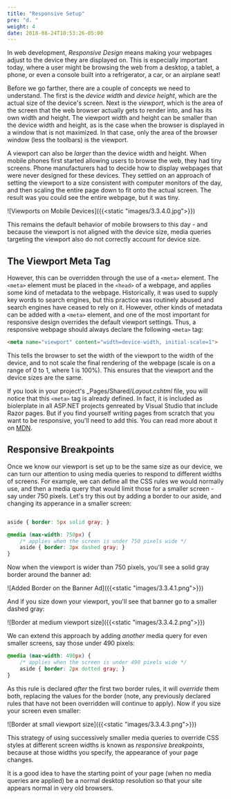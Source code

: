 ```yaml
---
title: "Responsive Setup"
pre: "d. "
weight: 4
date: 2018-08-24T10:53:26-05:00
---
```


In web development, _Responsive Design_ means making your webpages adjust to the device they are displayed on.  This is especially important today, where a user might be browsing the web from a desktop, a tablet, a phone, or even a console built into a refrigerator, a car, or an airplane seat!

Before we go farther, there are a couple of concepts we need to understand.  The first is the _device width_ and _device height_, which are the actual size of the device's screen.  Next is the _viewport_, which is the area of the screen that the web browser actually gets to render into, and has its own width and height.  The viewport width and height can be smaller than the device width and height, as is the case when the browser is displayed in a window that is not maximized.  In that case, only the area of the browser window (less the toolbars) is the viewport.

A viewport can also be _larger_ than the device width and height.  When mobile phones first started allowing users to browse the web, they had tiny screens.  Phone manufacturers had to decide how to display webpages that were never designed for these devices.  They settled on an approach of setting the viewport to a size consistent with computer monitors of the day, and then scaling the entire page down to fit onto the actual screen.  The result was you could see the entire webpage, but it was tiny.

![Viewports on Mobile Devices]({{<static "images/3.3.4.0.jpg">}})

This remains the default behavior of mobile browsers to this day - and because the viewport is not aligned with the device size, media queries targeting the viewport also do not correctly account for device size.

## The Viewport Meta Tag
However, this can be overridden through the use of a `<meta>` element.  The `<meta>` element must be placed in the `<head>` of a webpage, and applies some kind of metadata to the webpage.  Historically, it was used to supply key words to search engines, but this practice was routinely abused and search engines have ceased to rely on it.  However, other kinds of metadata can be added with a `<meta>` element, and one of the most important for responsive design overrides the default viewport settings.  Thus, a responsive webpage should always declare the following `<meta>` tag:

```html
<meta name="viewport" content="width=device-width, initial-scale=1">
```

This tells the browser to set the width of the viewport to the width of the device, and to not scale the final rendering of the webpage (scale is on a range of 0 to 1, where 1 is 100%).  This ensures that the viewport and the device sizes are the same.

If you look in your project's _Pages/Shared/_Layout.cshtml_ file, you will notice that this `<meta>` tag is already defined.  In fact, it is included as biolerplate in all ASP.NET projects genreated by Visual Studio that include Razor pages.  But if you find yourself writing pages from scratch that you want to be responsive, you'll need to add this.  You can read more about it on [MDN](https://developer.mozilla.org/en-US/docs/Mozilla/Mobile/Viewport_meta_tag).

## Responsive Breakpoints

Once we know our viewport is set up to be the same size as our device, we can turn our attention to using media queries to respond to different widths of screens.  For example, we can define all the CSS rules we would normally use, and then a media query that would limit those for a smaller screen - say under 750 pixels.  Let's try this out by adding a border to our aside, and changing its apperance in a smaller screen:

```css

aside { border: 5px solid gray; }

@media (max-width: 750px) {
    /* applies when the screen is under 750 pixels wide */
    aside { border: 3px dashed gray; }
}
```

Now when the viewport is wider than 750 pixels, you'll see a solid gray border around the banner ad:

![Added Border on the Banner Ad]({{<static "images/3.3.4.1.png">}})

And if you size down your viewport, you'll see that banner go to a smaller dashed gray:

![Border at medium viewport size]({{<static "images/3.3.4.2.png">}})

We can extend this approach by adding _another_ media query for even smaller screens, say those under 490 pixels:

```css
@media (max-width: 490px) {
    /* applies when the screen is under 490 pixels wide */
    aside { border: 2px dotted gray; }
}
```

As this rule is declared _after_ the first two border rules, it will _override_ them both, replacing the values for the border (note, any previously declared rules that have not been overridden will continue to apply).  Now if you size your screen even smaller:

![Border at small viewport size]({{<static "images/3.3.4.3.png">}})

This strategy of using successively smaller media queries to override CSS styles at different screen widths is known as _responsive breakpoints_, because at those widths you specify, the appearance of your page changes. 

It is a good idea to have the starting point of your page (when no media queries are applied) be a normal desktop resolution so that your site appears normal in very old browsers.
